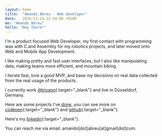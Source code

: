 ```yaml
---
layout: home
title:  "Amando Abreu - Web developer"
date:   2016-11-24 22:34:06 +0100
me: "Amando Abreu"
hello: "Hey there!"
---
```


I'm a product focused Web Developer, my first contact with programming was with C and Assembly for my robotics projects, and later moved onto Web and Mobile App Development.

I like making pretty and fast user interfaces, but I also like manipulating data, making teams more efficient, and mountain biking.

I iterate fast, love a good MVP, and base my decisions on real data collected from the real usage of the products.

I currently work [@trivago](https://www.facebook.com/lifeattrivago/?fref=ts){:target="_blank"} and live in Düsseldorf, Germany.

Here are some projects I've [done](https://amando-abr.eu/did), you can see more on [codepen](http://codepen.io/amando96/){:target="_blank"} and [github](https://github.com/amandoabreu){:target="_blank"}.

Here's my [linkedin](https://www.linkedin.com/in/amandoabreu/){:target="_blank"}.

You can reach me via email: amando[dot]abreu[at]gmail[dot]com.
